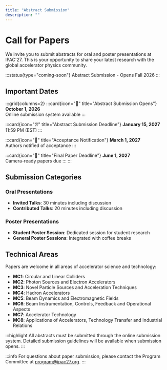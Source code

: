 ```yaml
---
title: "Abstract Submission"
description: ""
---
```


# Call for Papers

We invite you to submit abstracts for oral and poster presentations at IPAC'27. This is your opportunity to share your latest research with the global accelerator physics community.

:::status{type="coming-soon"}
Abstract Submission - Opens Fall 2026
:::

## Important Dates

:::grid{columns=2}
:::card{icon="📝" title="Abstract Submission Opens"}
**October 1, 2026**  
Online submission system available
:::

:::card{icon="⏰" title="Abstract Submission Deadline"}
**January 15, 2027**  
11:59 PM (EST)
:::

:::card{icon="📧" title="Acceptance Notification"}
**March 1, 2027**  
Authors notified of acceptance
:::

:::card{icon="📄" title="Final Paper Deadline"}
**June 1, 2027**  
Camera-ready papers due
:::
:::

## Submission Categories

### Oral Presentations
- **Invited Talks**: 30 minutes including discussion
- **Contributed Talks**: 20 minutes including discussion

### Poster Presentations
- **Student Poster Session**: Dedicated session for student research
- **General Poster Sessions**: Integrated with coffee breaks

## Technical Areas

Papers are welcome in all areas of accelerator science and technology:

- **MC1**: Circular and Linear Colliders
- **MC2**: Photon Sources and Electron Accelerators
- **MC3**: Novel Particle Sources and Acceleration Techniques
- **MC4**: Hadron Accelerators
- **MC5**: Beam Dynamics and Electromagnetic Fields
- **MC6**: Beam Instrumentation, Controls, Feedback and Operational Aspects
- **MC7**: Accelerator Technology
- **MC8**: Applications of Accelerators, Technology Transfer and Industrial Relations

:::highlight
All abstracts must be submitted through the online submission system. Detailed submission guidelines will be available when submission opens.
:::



:::info
For questions about paper submission, please contact the Program Committee at program@ipac27.org.
:::
